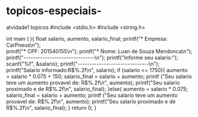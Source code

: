 # topicos-especiais-
atvidade1 topicos
#include <stdio.h>
#include <string.h>


int main ( ){
		float salario, aumento, salario_final;
		printf("* Empresa: CarPneus\n");	
		printf("* CPF: 201540155\n");
		printf("* Nome: Luan de Souza Mendonca\n");
		printf("------------------------------\n");
		printf("Informe seu salario:");
		scanf("%f", &salario);
		printf("------------------------------\n");
		printf("Salario informado:R$%.2f\n", salario);
		if (salario <= 1750){
			aumento = salario * 0.075 + 150;
			salario_final = salario + aumento;
			printf ("Seu salario teve um aumento provavel de: R$%.2f\n", aumento);
			printf("Seu salario proximado e de R$%.2f\n", salario_final);
		}else{
			aumento = salario * 0.075;
			salario_final = salario + aumento;
			printf ("Seu salario teve um aumento provavel de: R$%.2f\n", aumento);
			printf("Seu salario proximado e de R$%.2f\n", salario_final);
		}
		return 0;
}
